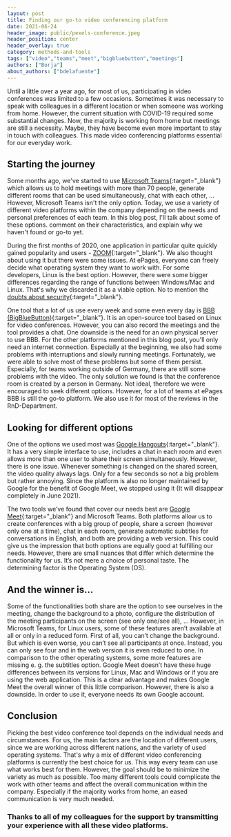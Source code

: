 ```yaml
---
layout: post
title: Finding our go-to video conferencing platform 
date: 2021-06-24
header_image: public/pexels-conference.jpeg
header_position: center
header_overlay: true
category: methods-and-tools
tags: ["video","teams","meet","bigbluebutton","meetings"]
authors: ["Borja"]
about_authors: ["bdelafuente"]
---
```


Until a little over a year ago, for most of us, participating in video conferences was limited to a few occasions.
Sometimes it was necessary to speak with colleagues in a different location or when someone was working from home.
However, the current situation with COVID-19 required some substantial changes. 
Now, the majority is working from home but meetings are still a necessity.
Maybe, they have become even more important to stay in touch with colleagues. 
This made video conferencing platforms essential for our everyday work.

## Starting the journey

Some months ago, we've started to use [Microsoft Teams](https://www.microsoft.com/de-de/microsoft-teams/group-chat-software){:target="_blank"} which allows us to hold meetings with more than 70 people, generate different rooms that can be used simultaneously, chat with each other, … 
However, Microsoft Teams isn't the only option. 
Today, we use a variety of different video platforms within the company depending on the needs and personal preferences of each team.
In this blog post, I'll talk about some of these options. comment on their characteristics, and explain why we haven't found or go-to yet.

During the first months of 2020, one application in particular quite quickly gained popularity and users - [ZOOM](https://zoom.us/){:target="_blank"}.
We also thought about using it but there were some issues. 
At ePages, everyone can freely decide what operating system they want to work with.
For some developers, Linux is the best option.
However, there were some bigger differences regarding the range of functions between Windows/Mac and Linux.
That's why we discarded it as a viable option. 
No to mention the [doubts about security](https://www.youtube.com/watch?v=K7hIrw1BUck){:target="_blank"}. 

One tool that a lot of us use every week and some even every day is [BBB (BigBlueButton)](https://bigbluebutton.org/){:target="_blank"}.
It is an open-source tool based on Linux for video conferences.
However, you can also record the meetings and the tool provides a chat.
One downside is the need for an own physical server to use BBB.
For the other platforms mentioned in this blog post, you'll only need an internet connection.
Especially at the beginning, we also had some problems with interruptions and slowly running meetings.
Fortunately, we were able to solve most of these problems but some of them persist.
Especially, for teams working outside of Germany, there are still some problems with the video.
The only solution we found is that the conference room is created by a person in Germany.
Not ideal, therefore we were encouraged to seek different options.
However, for a lot of teams at ePages BBB is still the go-to platform.
We also use it for most of the reviews in the RnD-Department.

## Looking for different options

One of the options we used most was [Google Hangouts](https://hangouts.google.com/){:target="_blank"}.
It has a very simple interface to use, includes a chat in each room and even allows more than one user to share their screen simultaneously.
However, there is one issue.
Whenever something is changed on the shared screen, the video quality always lags. 
Only for a few seconds so not a big problem but rather annoying.
Since the platform is also no longer maintained by Google for the benefit of Google Meet, we stopped using it (It will disappear completely in June 2021).

The two tools we’ve found that cover our needs best are [Google Meet](https://apps.google.com/meet/){:target="_blank"} and Microsoft Teams.
Both platforms allow us to create conferences with a big group of people, share a screen (however only one at a time), chat in each room, generate automatic subtitles for conversations in English, and both are providing a web version.
This could give us the impression that both options are equally good at fulfilling our needs.
However, there are small nuances that differ which determine the functionality for us.
It’s not mere a choice of personal taste. 
The determining factor is the Operating System (OS).

## And the winner is…

Some of the functionalities both share are the option to see ourselves in the meeting, change the background to a photo, configure the distribution of the meeting participants on the screen (see only one/see all), ...
However, in Microsoft Teams, for Linux users, some of these features aren’t available at all or only in a reduced form. 
First of all, you can’t change the background. 
But which is even worse, you can’t see all participants at once.
Instead, you can only see four and in the web version it is even reduced to one.
In comparison to the other operating systems, some more features are missing e. g. the subtitles option.
Google Meet doesn’t have these huge differences between its versions for Linux, Mac and Windows or if you are using the web application.
This is a clear advantage and makes Google Meet the overall winner of this little comparison.
However, there is also a downside. 
In order to use it, everyone needs its own Google account.

## Conclusion

Picking the best video conference tool depends on the individual needs and circumstances.
For us, the main factors are the location of different users, since we are working across different nations, and the variety of used operating systems. 
That's why a mix of different video conferencing platforms is currently the best choice for us.
This way every team can use what works best for them. 
However, the goal should be to minimize the variety as much as possible. 
Too many different tools could complicate the work with other teams and affect the overall communication within the company.
Especially if the majority works from home, an eased communication is very much needed.

### Thanks to all of my colleagues for the support by transmitting your experience with all these video platforms.
